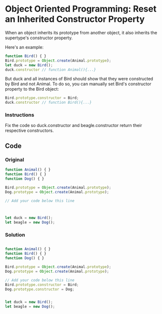 # Object Oriented Programming: Reset an Inherited Constructor Property

When an object inherits its prototype from another object, it also inherits the supertype's constructor property.

Here's an example:

```javascript
function Bird() { }
Bird.prototype = Object.create(Animal.prototype);
let duck = new Bird();
duck.constructor // function Animal(){...}
```
But duck and all instances of Bird should show that they were constructed by Bird and not Animal. To do so, you can manually set Bird's constructor property to the Bird object:

```javascript
Bird.prototype.constructor = Bird;
duck.constructor // function Bird(){...}
```


### Instructions

Fix the code so duck.constructor and beagle.constructor return their respective constructors.

## Code

### Original

```javascript
function Animal() { }
function Bird() { }
function Dog() { }

Bird.prototype = Object.create(Animal.prototype);
Dog.prototype = Object.create(Animal.prototype);

// Add your code below this line



let duck = new Bird();
let beagle = new Dog();
```

### Solution

```javascript

function Animal() { }
function Bird() { }
function Dog() { }

Bird.prototype = Object.create(Animal.prototype);
Dog.prototype = Object.create(Animal.prototype);

// Add your code below this line
Bird.prototype.constructor = Bird;
Dog.prototype.constructor = Dog;


let duck = new Bird();
let beagle = new Dog();

```

